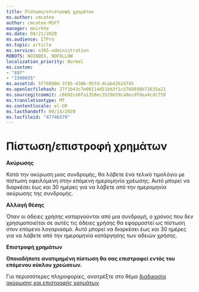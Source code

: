 ```yaml
---
title: Πίστωση/επιστροφή χρημάτων
ms.author: cmcatee
author: cmcatee-MSFT
manager: mnirkhe
ms.date: 04/21/2020
ms.audience: ITPro
ms.topic: article
ms.service: o365-administration
ROBOTS: NOINDEX, NOFOLLOW
localization_priority: Normal
ms.custom:
- "897"
- "1500035"
ms.assetid: 5f76890d-3f85-430b-95fd-dcab42624745
ms.openlocfilehash: 27f1b43c7e00114d51bb3f1c5769936b72635a21
ms.sourcegitcommit: c6692ce0fa1358ec3529e59ca0ecdfdea4cdc759
ms.translationtype: MT
ms.contentlocale: el-GR
ms.lasthandoff: 09/14/2020
ms.locfileid: "47746579"
---
```

# <a name="creditrefund"></a>Πίστωση/επιστροφή χρημάτων

**Ακύρωσης**
  
Κατά την ακύρωση μιας συνδρομής, θα λάβετε ένα τελικό τιμολόγιο με πίστωση οφειλόμενη στην επόμενη ημερομηνία χρέωσης. Αυτό μπορεί να διαρκέσει έως και 30 ημέρες για να λάβετε από την ημερομηνία ακύρωσης της συνδρομής.
  
**Αλλαγή θέσης**
  
Όταν οι άδειες χρήσης καταργούνται από μια συνδρομή, ο χρόνος που δεν χρησιμοποιείται σε αυτές τις άδειες χρήσης θα εφαρμοστεί ως πίστωση στον επόμενο λογαριασμό. Αυτό μπορεί να διαρκέσει έως και 30 ημέρες για να λάβετε από την ημερομηνία κατάργησης των αδειών χρήσης.

**Επιστροφή χρημάτων**

**Οποιαδήποτε ανατιμημένη πίστωση θα σας επιστραφεί εντός του επόμενου κύκλου χρεώσεων.**

Για περισσότερες πληροφορίες, ανατρέξτε στο θέμα [διαδικασία ακύρωσης και επιστροφής χρημάτων](https://docs.microsoft.com/microsoft-365/commerce/subscriptions/cancel-your-subscription?view=o365-worldwide). 
